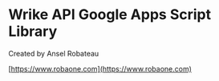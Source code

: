 Wrike API Google Apps Script Library
============================

Created by Ansel Robateau

[https://www.robaone.com](https://www.robaone.com)

